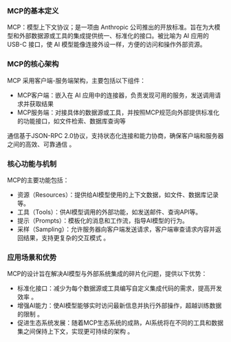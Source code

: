 ### MCP的基本定义

MCP：模型上下文协议；是一项由 Anthropic 公司推出的开放标准。旨在为大模型和外部数据源或工具的集成提供统一、标准化的接口。被比喻为 AI 应用的 USB-C 接口，使 AI 模型能像连接外设一样，方便的访问和操作外部资源。

### MCP的核心架构

MCP 采用客户端-服务端架构，主要包括以下组件：
* MCP客户端：嵌入在 AI 应用中的连接器，负责发现可用的服务，发送调用请求并获取结果
* MCP服务端：对接具体的数据源或工具，并按照MCP规范向外部提供标准化的功能接口，如文件检索、数据库查询等

通信基于JSON-RPC 2.0协议，支持状态化连接和能力协商，确保客户端和服务器之间的高效、可靠通信 。

### 核心功能与机制

MCP的主要功能包括：
* 资源（Resources）：提供给AI模型使用的上下文数据，如文件、数据库记录等。
* 工具（Tools）：供AI模型调用的外部功能，如发送邮件、查询API等。
* 提示（Prompts）：模板化的消息和工作流，指导AI模型的行为。
* 采样（Sampling）：允许服务器向客户端发送请求，客户端审查请求内容并返回结果，支持更复杂的交互模式 。

### 应用场景和优势

MCP的设计旨在解决AI模型与外部系统集成的碎片化问题，提供以下优势：
* 标准化接口：减少为每个数据源或工具编写自定义集成代码的需求，提高开发效率 。
* 增强AI能力：使AI模型能够实时访问最新信息并执行外部操作，超越训练数据的限制 。
* 促进生态系统发展：随着MCP生态系统的成熟，AI系统将在不同的工具和数据集之间保持上下文，实现更可持续的架构 。
